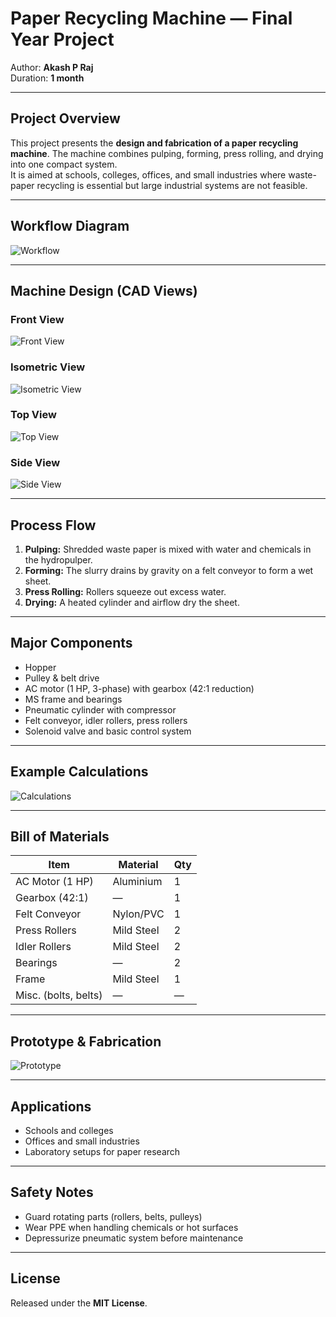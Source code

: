 # Paper Recycling Machine — Final Year Project

Author: **Akash P Raj**  
Duration: **1 month**  

---

## Project Overview
This project presents the **design and fabrication of a paper recycling machine**. The machine combines pulping, forming, press rolling, and drying into one compact system.  
It is aimed at schools, colleges, offices, and small industries where waste-paper recycling is essential but large industrial systems are not feasible.

---

## Workflow Diagram

![Workflow](assets/page1_img1.jpeg)

---

## Machine Design (CAD Views)

### Front View
![Front View](assets/page13_img1.jpeg)

### Isometric View
![Isometric View](assets/page15_img1.jpeg)

### Top View
![Top View](assets/page16_img1.jpeg)

### Side View
![Side View](assets/page16_img2.jpeg)

---

## Process Flow

1. **Pulping:** Shredded waste paper is mixed with water and chemicals in the hydropulper.  
2. **Forming:** The slurry drains by gravity on a felt conveyor to form a wet sheet.  
3. **Press Rolling:** Rollers squeeze out excess water.  
4. **Drying:** A heated cylinder and airflow dry the sheet.

---

## Major Components

- Hopper  
- Pulley & belt drive  
- AC motor (1 HP, 3-phase) with gearbox (42:1 reduction)  
- MS frame and bearings  
- Pneumatic cylinder with compressor  
- Felt conveyor, idler rollers, press rollers  
- Solenoid valve and basic control system  

---

## Example Calculations

![Calculations](assets/page17_img1.png)

---

## Bill of Materials

| Item                  | Material        | Qty |
|-----------------------|-----------------|-----|
| AC Motor (1 HP)       | Aluminium       | 1   |
| Gearbox (42:1)        | —               | 1   |
| Felt Conveyor         | Nylon/PVC       | 1   |
| Press Rollers         | Mild Steel      | 2   |
| Idler Rollers         | Mild Steel      | 2   |
| Bearings              | —               | 2   |
| Frame                 | Mild Steel      | 1   |
| Misc. (bolts, belts)  | —               | —   |

---

## Prototype & Fabrication

![Prototype](assets/page18_img1.jpeg)

---

## Applications
- Schools and colleges  
- Offices and small industries  
- Laboratory setups for paper research  

---

## Safety Notes
- Guard rotating parts (rollers, belts, pulleys)  
- Wear PPE when handling chemicals or hot surfaces  
- Depressurize pneumatic system before maintenance  

---

## License
Released under the **MIT License**.
